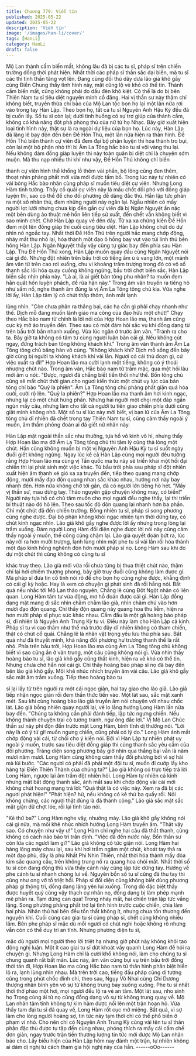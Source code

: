 ```yaml
---
title: Chương 779: Viễn tín
published: 2025-05-22
updated: 2025-05-22
description: 'Viễn tín'
image: '/images/han-li/cover/'
tags: [HanLi]
category: HanLi
draft: false
---
```


Mộ Lan thánh cầm biến mất, không lâu đã bị các tu sĩ, pháp sĩ
trên chiến trường đồng thời phát hiện.
Nhất thời các pháp sĩ thần sắc đại biến, mà tu sĩ các thì tinh thần
tăng vọt lên.
Đang cùng đối thủ dây dưa lão giả khô gầy cùng Điền Chung thấy
tình hình này, mặt cũng lộ vẻ khó có thể tin.
Thánh cầm biến mất, cũng không phải do dầu đèn khô kiệt. Có
thể là do bị bên Thiên Nam tu sĩ tiêu diệt nguyên minh cổ đăng.
Hai vị thần sư này thậm chí không biết, truyền thừa chi bảo của
Mộ Lan tộc bọn họ lại một lần nữa rơi vào trong tay Hàn Lập.
Theo bọn họ, tất cả tu sĩ Nguyên Anh Hậu Kỳ đều đã bị cuốn lấy.
Số tu sĩ còn lại; dưới tình huống có sự trợ giúp của thánh cầm,
không có khả năng đột phá phòng thủ của nữ tử họ Nhạc.
Bây giờ xuất hiện loại tình hình này, thật sự là ra ngoài dự liệu
của bọn họ.
Lúc này, Hàn Lập đã lặng lẽ bay độn đến bên Đề Hồn Thú, một
lần nữa hiện ra thân hình.
Đề Hồn Thú biến thành cự viên đã đem đại bộ phận luyện thi hóa
thành tro bụi, còn lại một bộ phận nhỏ thì bị Âm La Tông hắc bào
tu sĩ vội vàng thu lại.
Nếu không đám đồng giáp luyện thi này toàn quân bị diệt chỉ là
chuyện sớm muộn.
Mà thu nạp nhiều thi khí như vậy, Đề Hồn Thú không chỉ biến

thành cự viên hình thể khổng lồ thêm vài phần, bộ lông cũng đen
thêm, thoạt nhìn phảng phất mới vừa mới được tẩm bổ.
Trong lúc này tự nhiên có vài bóng Hắc bào nhân cùng pháp sĩ
muốn tiêu diệt cự viên.
Nhưng Long Hàm tinh tường. Thấy cổ quái cự viên này là mấu
chốt đối phó với đồng giáp luyện thi, sao có thể để cho đối
phương dễ dàng đắc thủ. Hắn lập tức phân ra một sô nhân thủ,
đem những người này ngăn lại.
Ngẫu nhiên có mấy người lọt lưới nhưng chưa kịp đến gần cự
viên đã bị Ngân Nguyệt ẩn nặc một bên dùng ảo thuật mê hồn
liên tiếp sử xuất, đến chết vẫn không biết vì sao mình chết.
Chờ Hàn Lập quay về đến đây. Từ xa xa chứng kiến Đề Hồn đem
một tên đồng giáp thi cuối cùng tiêu diệt. Hàn Lập không chút do
dự nhìn nó ngoắc tay.
Nhất thời Đề Hồn Thú trên người hắc mang chớp động, nháy mắt
thu nhỏ lại, hóa thành một đạo ô hồng bay vụt vào túi linh thú bên
hông Hàn Lập.
Ngân Nguyệt thấy vậy cũng tự giác bay đến phía sau Hàn Lập.
Thu Đề Hồn Thú xong, Hàn Lập muốn quay đầu cùng Ngân
Nguyệt nói cái gì đó.
Nhưng đột nhiên trên bầu trời có tiếng ầm ù ù vang lớn, một
mảnh âm vân từ trên cao rơi xuống, chu vi khoảng trăm trượng
trong đó có vô số thanh sắc lôi hỏa quay cuồng không ngừng, bầu
trời chợt biến sắc.
Hàn Lập biến sắc nhìn phía này.
"Là ai, là ai giết bản tông phu nhân? ta muốn đem hắn quất hồn
luyện phách, để rửa hận này." Trong âm vân truyền ra tiếng hô
như sấm nổ, nghe thanh âm đúng là vị Âm La Tông tông chủ kia.
Vừa nghe lời ấy, Hàn Lập tâm lý có chút thấp thỏm, ánh mắt lạnh

lùng nhìn.
"Còn chưa phân ra thắng bại, các hạ cần gì phải chạy nhanh như
thế. Dịch mỗ đang muốn lãnh giáo ma công của đạo hữu một
chút!" Chạy theo Hắc bào nam tử chính là lời nói của Hợp Hoan
lão ma, thanh âm cũng cực kỳ mờ ảo truyền đến.
Theo sau có một đám hôi sắc vụ khí đồng dạng từ trên bầu trời
bắn nhanh xuống. Vừa lúc ngăn ở trước âm vân.
"Tránh ra cho ta. Bây giờ ta không có tâm tư cùng ngươi luận bàn
cái gì. Nếu không cút ngay, đừng trách bản tông không khách
khí." Trong âm vân thanh âm Âm La Tông tông chủ băng hàn vô
cùng.
"Không khách khí? Dịch mỗ sống đến bây giờ cũng bị người ta
không khách khí vài lần. Ngươi có cái thủ đoạn gì, cứ việc xuất ra
đi!" Hợp Hoan lão ma cười lạnh một tiếng, không có ý thoái
nhượng chút nào.
Trong âm vân, Hắc bào nam tử trầm mặc, qua một hồi lâu mới âm
u nói:.
"Được, ngươi đã chẳng biết tiến thối như thế. Bổn tông chủ cũng
sẽ mất chút thời gian.cho ngươi kiến thức một chút uy lực của bản
tông chí bảo "Quỷ la phiên".
Âm La Tông tông chủ phảng phất giận quá hóa cười, cười rộ lên.
"Quỷ la phiên?" Hợp Hoan lão ma thanh âm hơi kinh ngạc, nhưng
lại có một chút hưng phấn.
Nhưng hai người một chọi một đáp ngắn ngủn mấy câu, nhưng
làm cho tất cả người tu tiên giao chiến phía dưới cũng giật mình
không nhỏ.
Một số tu sĩ lúc này mới biết, vị bạn lữ của Âm La Tông tông chủ
dĩ nhiên đã chết trong tay Thiên Nam tu sĩ, cũng cảm thấy ngoài ý
muốn, âm thầm phỏng đoán ai đã giết nữ nhân này.

Hàn Lập mặt ngoài thần sắc như thường, tựa hồ vô kinh vô hỉ,
nhưng thấy Hợp Hoan lão ma đỡ Âm La Tông tông chủ thì tâm lý
cũng thả lỏng một chút.
Hắn cũng không muốn bị một vị Nguyên Anh Hậu Kỳ tu sĩ suốt
ngày đuổi giết không ngừng.
Ngay lúc kể cả Hàn Lập cùng mọi người đều tưởng rằng Hợp
Hoan lão ma cùng vị Tấn quốc ma tu này sẽ triển khai một hồi đại
chiến thì lại phát sinh một việc khác.
Từ bầu trời phía sau pháp sĩ đột nhiên xuất hiện âm thanh xé gió
xa xa truyền đến, tiếp theo quang mang chớp động, mười mấy
đạo độn quang nhan sắc khác nhau, hướng nơi này bay nhanh
đến.
Hơn nữa không chờ tới gần, đã có người lớn tiếng hò hét.
"Mấy vị thần sư, mau dừng tay. Thảo nguyên gặp chuyện không
may, có biến!"
Người này tựa hồ có chủ tâm muốn cho mọi người đều nghe thấy,
lại thi triển bí thuật nào đó hô lên.
Theo sau tốc độ độn quang lại nhanh hơn ba phần. Chỉ một chút
đã đến chiến trường.
Bỗng nhiên tu sĩ, pháp sĩ song phương cùng nghe được. Đại bộ
phận không khỏi ngạc nhiên tạm thời dừng tay, có chút kinh ngạc
nhìn.
Lão giả khô gầy nghe được lời ấy nhưng trong lòng lại trầm
xuống. Đám người Long Hàm đối diện nghe được lời nói này cũng
cảm thấy ngoài ý muốn, thế công cũng chậm lại.
Lão giả quyết đoán bứt ra, lúc này rời ra hơn mười trượng, lạnh
lùng nhìn mặt phe tu sĩ vài lần rồi hóa thành một đạo kinh hồng
nghênh đón hơn mười pháp sĩ nọ.
Long Hàm sau khi do dự một chút thì cũng không có cùng tu sĩ

khác truy theo.
Lão giả mới vừa rồi chưa từng bị thua thiệt chút nào, thậm chí lại
hơi chiếm thượng phong, bây giờ truy đuổi cũng không làm được
gì.
Mà pháp sĩ đưa tin cố tình nói rõ để cho bọn họ cũng nghe được,
khẳng định có cái gì kỳ hoặc. Hay là xem có chuyện gì phát sinh
đã rồi hẵng nói.
Bất quá nếu nhắc tới Mộ Lan thảo nguyên, Chẳng lẽ cùng Đột
Ngột nhân có liên quan. Long Hàm tâm tư vừa động, mơ hồ đoán
được cái gì.
Hàn Lập đồng dạng mặt mang dị sắc nhìn chằm chằm lão giả,
nhìn chăm chú vào hơn mười đạo độn quang.
Chỉ thấy độn quang này quang hoa thu liễm, hiện ra hơn mười
pháp sĩ phục sức khác nhau.
Cầm đầu là một gã hoàng bào pháp sĩ, dĩ nhiên là Nguyên Anh
Trung Kỳ tu vi. Điều này làm cho Hàn Lập cả kinh.
Pháp sĩ tu vi cao thâm như thế mà trước đây dĩ nhiên không có
tham chiến, thật có chút cổ quái. Chẳng lẽ là nhân vật trọng yếu
lưu thủ phía sau.
Bất quá như đã thuyết minh, khả năng đối phương hư trương
thanh thế là rất nhỏ.
Phía trên bầu trời, Hợp Hoan lão ma cùng Âm La Tông tông chủ
không biết vì sao cũng ẩn ở vân trung, một câu cũng không nói gì.
Vừa nhìn thấy hoàng bào tu sĩ, lão giả khô gầy cũng thất kinh,
hiện ra vẻ khó có thể tin. Nhưng chưa chờ hắn nói cái gì.
Chỉ thấy hoàng bào pháp sĩ nọ đã bay đến bên lão giả khô gầy.
Môi khẽ nhúc nhích truyền âm vài câu.
Lão giả khô gầy sắc mặt âm trầm xuống. Tiếp theo hoàng bào tu

sĩ lại lấy từ trên người ra một cái ngọc giản, hai tay giao cho lão
giả.
Lão giả tiếp nhận ngọc giản rồi đem thần thức tiến vào. Một lát
sau, sắc mặt xanh mét.
Sau khi cùng hoàng bào lão giả truyền âm nói chuyện với nhau
chốc lát.
Lão giả bỗng nhiên quay người lại, vẻ lo lắng hướng Long Hàm
lần nữa bay đến.
"Chúng ta không cần phải đánh tiếp, lập tức ngưng chiến. Nếu
không thành chuyện trai cò tương tranh, ngư ông đắc lợi." Vị Mộ
Lan Chúc thần sư này phi độn đến trước mặt Long Hàm, bình tĩnh
dị thường nói.
"Lời này là có ý tứ gì! muốn ngưng chiến, cũng phải có lý do."
Long Hàm ánh mắt chớp động vài cái, từ chối cho ý kiến nói.
Bởi vì Hàn Lập tự nhiên phát uy ngoài ý muốn, trước sau tiêu diệt
đồng giáp thi cùng thanh sắc yêu cầm của đối phương. Tràng diện
song phương bây giờ nhìn qua thắng bại vẫn là năm mươi năm
mươi.
Long Hàm cũng không cảm thấy đối phương bởi vì sợ hãi mà lùi
bước.
"Các ngươi có phải đã phái một đội tu sĩ, muốn đi cướp lấy kho
hàng tại Điền Thiên Thành của chúng ta?" Lão giả không có trực
tiếp trả lời Long Hàm, ngược lại âm trầm đột nhiên hỏi.
Long Hàm tự nhiên cả kinh nhưng mặt bất động thanh sắc, ánh
mắt sau khi chớp động vài cái mới không chút hoang mang trả lời:
"Quả thật là có việc này. Xem ra đã bị các ngươi phát hiện!"
"Phát hiện? hừ, nếu không có kẻ thứ ba quấy rối. Nói không
chừng, các ngươi thật đúng là đã thành công." Lão giả sắc mặt
sắc mặt giận dữ chợt lóe, rồi lại tỉnh táo nói.

"Kẻ thứ ba?" Long Hàm nghe vậy, nhướng mày.
Lão giả khô gầy không nói cái gì nữa, mà môi khẽ nhúc nhích
hướng Long Hàm truyền âm.
"Thật vậy sao. Có chuyện như vậy ư!" Long Hàm chỉ nghe hai câu
đã thất thanh, cũng không có cách nào bảo trì trấn định.
"Việc đã đến nước này, Bổn thần sư còn lừa các ngươi làm gì?"
Lão giả không có tức giận nói.
Long Hàm hai hàng lông mày chau lại, sau khi hơi trầm ngâm một
chút, khoát tay thả ra một đạo phù, đây là phù Nhất Phi Nhìn
Thiên, nhất thời hóa thành mấy đóa kim sắc quang cầu, trên
không trung nổ ra quang hoa chói mắt.
Nhất thời số tu sĩ còn đang động thủ vừa thấy cảnh này cũng lập
tức dừng tay. Hướng về phe cánh tu sĩ nhanh chóng lui về.
Nguyên bổn số tu sĩ cũng đã thu tay thì cũng như ong vỡ tổ triệt
hồi.
Pháp sĩ đối diện cũng không biết dùng phương pháp gì thông tri,
đồng dạng lặng yên lui xuống.
Trong đó đặc biệt thấy được huyết quỷ cùng vậy thạch cự nhân
nọ, đồng dạng bị làm phép mạnh mẽ phân ra. Tạm dừng can qua!
Trong nháy mắt, hai chiến trận lập tức vắng lặng.
Song phương phảng phất trở lại tình hình trước cuộc chiến, chia
làm hai phía.
Nhân thủ hai bên đều tổn thất không ít, nhưng chưa tổn thương
đến nguyên khí. Cuối cùng cao giai tu sĩ cùng pháp sĩ, chết cũng
không nhiều lắm.
Bên phe pháp sĩ mặc dù mỗi người có chút nghi hoặc không rõ
nhưng vẫn còn có thể duy trì an tĩnh. Nhưng phương diện tu sĩ,

mặc dù người mọi người theo lời triệt hạ nhưng giờ phút này
không khỏi tao động nghị luận.
Một ít cao giai tu sĩ dứt khoát vây quanh Long Hàm để hỏi ra
chuyện gì.
Nhưng Long Hàm chỉ là cười khổ không nói, làm cho chúng tu sĩ
chung quanh rất bất mãn.
Lúc này, âm vân cùng bụi vụ trên bầu trời đồng thời tán đi, Hợp
Hoan lão ma cùng Hắc bào nam tử thân hình phân biệt hiển lộ ra,
lạnh lùng nhìn nhau.
Mà trên trời cao, tiếng đấu pháp cùng dị tượng cũng trong phút
chốc đình chỉ, theo sau, Ngụy Vô Nhai cùng Chí Dương thượng
nhân bình yên vô sự từ không trung bay xuống xuống.
Phe tu sĩ nhất thời thở phào một hơi, mọi người đều lộ ra vẻ an
tâm.
Một lát sau, nho sinh họ Trọng cùng ải tử nọ cũng đồng dạng vô
sự từ không trung quay về. Mộ Lan nhân tâm tình không tự kìm
hãm được nổi lên một trận hoan hô.
Vừa thấy tam đại tu sĩ đã quay về, Long Hàm rốt cục mở miệng.
Bất quá, vì sợ làm cho lòng người hoảng sợ, tin tức này tạm thời
chỉ có thể phổ biến ở phạm vi nhỏ.
Cho nên chỉ có Nguyên Anh Trung Kỳ cùng vài tên tu sĩ thân phận
đặc thù được tụ tập đến cùng nhau, phóng thích ra mấy cái cấm
chế đơn giản, ngay trước trận tiền thương lượng tin tức mới được
Mộ Lan nhân báo cho.
Lấy biểu hiện của Hàn Lập hôm nay đánh một trận, tự nhiên
không ai dám dị nghị tư cách tham gia hội nghị này của hắn.
------oOo------
